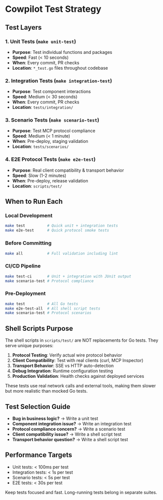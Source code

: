 # Cowpilot Test Strategy

## Test Layers

### 1. Unit Tests (`make unit-test`)
- **Purpose**: Test individual functions and packages
- **Speed**: Fast (< 10 seconds)
- **When**: Every commit, PR checks
- **Location**: `*_test.go` files throughout codebase

### 2. Integration Tests (`make integration-test`)
- **Purpose**: Test component interactions
- **Speed**: Medium (< 30 seconds)
- **When**: Every commit, PR checks
- **Location**: `tests/integration/`

### 3. Scenario Tests (`make scenario-test`)
- **Purpose**: Test MCP protocol compliance
- **Speed**: Medium (< 1 minute)
- **When**: Pre-deploy, staging validation
- **Location**: `tests/scenarios/`

### 4. E2E Protocol Tests (`make e2e-test`)
- **Purpose**: Real client compatibility & transport behavior
- **Speed**: Slow (1-2 minutes)
- **When**: Pre-deploy, release validation
- **Location**: `scripts/test/`

## When to Run Each

### Local Development
```bash
make test          # Quick unit + integration tests
make e2e-test      # Quick protocol smoke tests
```

### Before Committing
```bash
make all           # Full validation including lint
```

### CI/CD Pipeline
```bash
make test-ci       # Unit + integration with JUnit output
make scenario-test # Protocol compliance
```

### Pre-Deployment
```bash
make test          # All Go tests
make e2e-test-all  # All shell script tests
make scenario-test # Protocol scenarios
```

## Shell Scripts Purpose

The shell scripts in `scripts/test/` are NOT replacements for Go tests. They serve unique purposes:

1. **Protocol Testing**: Verify actual wire protocol behavior
2. **Client Compatibility**: Test with real clients (curl, MCP Inspector)
3. **Transport Behavior**: SSE vs HTTP auto-detection
4. **Debug Integration**: Runtime configuration testing
5. **Production Validation**: Health checks against deployed services

These tests use real network calls and external tools, making them slower but more realistic than mocked Go tests.

## Test Selection Guide

- **Bug in business logic?** → Write a unit test
- **Component integration issue?** → Write an integration test  
- **Protocol compliance concern?** → Write a scenario test
- **Client compatibility issue?** → Write a shell script test
- **Transport behavior question?** → Write a shell script test

## Performance Targets

- Unit tests: < 100ms per test
- Integration tests: < 1s per test
- Scenario tests: < 5s per test
- E2E tests: < 30s per test

Keep tests focused and fast. Long-running tests belong in separate suites.
